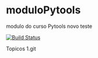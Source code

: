 # moduloPytools
modulo do curso Pytools
novo teste

[![Build Status](https://app.travis-ci.com/CleitonTyukrs/moduloPytools.svg?branch=main)](https://app.travis-ci.com/CleitonTyukrs/moduloPytools)

Topicos
1.git